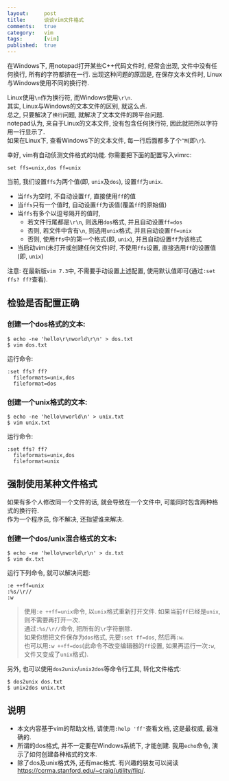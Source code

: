 ```yaml
---
layout:     post
title:      谈谈vim文件格式
comments:   true
category:   vim
tags:       [vim]
published:  true
---
```


在Windows下, 用notepad打开某些C++代码文件时,
经常会出现, 文件中没有任何换行, 所有的字符都挤在一行.
出现这种问题的原因是, 在保存文本文件时, Linux与Windows使用不同的换行符.

Linux使用`\n`作为换行符, 而Windows使用`\r\n`.   
其实, Linux与Windows的文本文件的区别, 就这么点.  
总之, 只要解决了`换行`问题, 就解决了文本文件的跨平台问题.  
notepad认为, 来自于Linux的文本文件, 没有包含任何换行符, 因此就把所以字符用一行显示了.  
如果在Linux下, 查看Windows下的文本文件, 每一行后面都多了个`^M`(即`\r`).

幸好, vim有自动侦测文件格式的功能. 你需要把下面的配置写入vimrc:

    set ffs=unix,dos ff=unix

当前, 我们设置`ffs`为两个值(即, `unix`及`dos`), 设置`ff`为`unix`.

- 当`ffs`为空时, 不自动设置`ff`, 直接使用`ff`的值
- 当`ffs`只有一个值时, 自动设置`ff`为该值(覆盖`ff`的原始值)
- 当`ffs`有多个以逗号隔开的值时,
    - 若文件行尾都是`\r\n`, 则选用`dos`格式, 并且自动设置`ff=dos`
    - 否则, 若文件中含有`\n`, 则选用`unix`格式, 并且自动设置`ff=unix`
    - 否则, 使用`ffs`中的第一个格式(即, `unix`), 并且自动设置`ff`为该格式
- 当启动vim(未打开或创建任何文件)时, 不使用`ffs`设置, 直接选用`ff`的设置值(即, `unix`)

注意: 在最新版`vim 7.3`中, 不需要手动设置上述配置, 使用默认值即可(通过`:set ffs? ff?`查看).

检验是否配置正确
----------------

### 创建一个dos格式的文本:

    $ echo -ne 'hello\r\nworld\r\n' > dos.txt
    $ vim dos.txt

运行命令:

    :set ffs? ff?
      fileformats=unix,dos
      fileformat=dos

### 创建一个unix格式的文本:

    $ echo -ne 'hello\nworld\n' > unix.txt
    $ vim unix.txt

运行命令:

    :set ffs? ff?
      fileformats=unix,dos
      fileformat=unix

强制使用某种文件格式
--------------------

如果有多个人修改同一个文件的话, 就会导致在一个文件中, 可能同时包含两种格式的换行符.  
作为一个程序员, 你不解决, 还指望谁来解决.

### 创建一个dos/unix混合格式的文本:

    $ echo -ne 'hello\nworld\r\n' > dx.txt
    $ vim dx.txt

运行下列命令, 就可以解决问题:

    :e ++ff=unix
    :%s/\r//
    :w

> 使用`:e ++ff=unix`命令, 以`unix`格式重新打开文件. 如果当前`ff`已经是`unix`, 则不需要再打开一次.  
> 通过`:%s/\r//`命令, 把所有的`\r`字符删除.  
> 如果你想把文件保存为`dos`格式, 先要`:set ff=dos`, 然后再`:w`.  
> 也可以用`:w ++ff=dos`(此命令不改变编辑器的`ff`设置, 如果再运行一次`:w`, 文件又变成了`unix`格式).

另外, 也可以使用`dos2unix`/`unix2dos`等命令行工具, 转化文件格式:

    $ dos2unix dos.txt
    $ unix2dos unix.txt

说明
----
- 本文内容基于vim的帮助文档, 请使用`:help 'ff'`查看文档, 这是最权威, 最准确的.
- 所谓的dos格式, 并不一定要在Windows系统下, 才能创建. 我用`echo`命令, 演示了如何创建各种格式的文本.  
- 除了dos及unix格式外, 还有mac格式. 有兴趣的朋友可以阅读<https://ccrma.stanford.edu/~craig/utility/flip/>.
